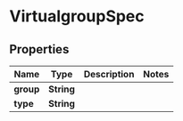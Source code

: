 

# VirtualgroupSpec


## Properties

| Name | Type | Description | Notes |
|------------ | ------------- | ------------- | -------------|
|**group** | **String** |  |  |
|**type** | **String** |  |  |




